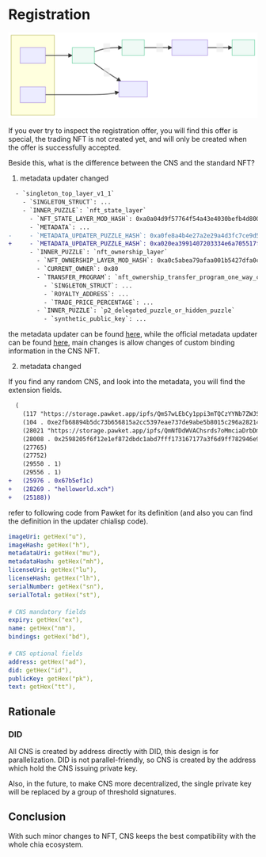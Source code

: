 # Registration

![](registration.svg)

If you ever try to inspect the registration offer, you will find this offer is special, the trading NFT is not created yet, and will only be created when the offer is successfully accepted.

Beside this, what is the difference between the CNS and the standard NFT?

1. metadata updater changed

```diff
  - `singleton_top_layer_v1_1`
    - `SINGLETON_STRUCT`: ...
    - `INNER_PUZZLE`: `nft_state_layer`
      - `NFT_STATE_LAYER_MOD_HASH`: 0xa0a04d9f57764f54a43e4030befb4d80026e870519aaa66334aef8304f5d0393c2
      - `METADATA`: ...
-     - `METADATA_UPDATER_PUZZLE_HASH`: 0xa0fe8a4b4e27a2e29a4d3fc7ce9d527adbcaccbab6ada3903ccf3ba9a769d2d78b
+     - `METADATA_UPDATER_PUZZLE_HASH`: 0xa020ea3991407203334e6a705517f4cba83f7987353d883f0938633ce7e1740fad
      - `INNER_PUZZLE`: `nft_ownership_layer`
        - `NFT_OWNERSHIP_LAYER_MOD_HASH`: 0xa0c5abea79afaa001b5427dfa0c8cf42ca6f38f5841b78f9b3c252733eb2de2726
        - `CURRENT_OWNER`: 0x80
        - `TRANSFER_PROGRAM`: `nft_ownership_transfer_program_one_way_claim_with_royalties`
          - `SINGLETON_STRUCT`: ...
          - `ROYALTY_ADDRESS`: ...
          - `TRADE_PRICE_PERCENTAGE`: ...
        - `INNER_PUZZLE`: `p2_delegated_puzzle_or_hidden_puzzle`
          - `synthetic_public_key`: ...
```

the metadata updater can be found [here](https://github.com/SutuLabs/Pawket/blob/master/packages/cli/clvm/nft_metadata_updater_cns.clvm), while the official metadata updater can be found [here](https://github.com/Chia-Network/chia-blockchain/blob/main/chia/wallet/nft_wallet/puzzles/nft_metadata_updater_default.clsp), main changes is allow changes of custom binding information in the CNS NFT.

2. metadata changed

If you find any random CNS, and look into the metadata, you will find the extension fields.

```diff
  (
    (117 "https://storage.pawket.app/ipfs/QmS7wLEbCy1ppi3mTQCzYYNb7ZWJSP2kxtgrFH35sjfQy6?filename=helloworld.xch.jpg") 
    (104 . 0xe2fb68894b5dc73b656815a2cc5397eae737de9abe5b8015c296a282143bee93) 
    (28021 "https://storage.pawket.app/ipfs/QmNfDdWVAChsrds7oMmciaDrbDmu7B2S9t1w2Ax2K7GawM?filename=helloworld.xchmetadata.json") 
    (28008 . 0x2598205f6f12e1ef872dbdc1abd7fff173167177a3f6d9ff782946e9bdf2206e) 
    (27765) 
    (27752) 
    (29550 . 1) 
    (29556 . 1) 
+   (25976 . 0x67b5ef1c) 
+   (28269 . "helloworld.xch") 
+   (25188))
```

refer to following code from Pawket for its definition (and also you can find the definition in the updater chialisp code).
```yaml
imageUri: getHex("u"),
imageHash: getHex("h"),
metadataUri: getHex("mu"),
metadataHash: getHex("mh"),
licenseUri: getHex("lu"),
licenseHash: getHex("lh"),
serialNumber: getHex("sn"),
serialTotal: getHex("st"),

# CNS mandatory fields
expiry: getHex("ex"),
name: getHex("nm"),
bindings: getHex("bd"),

# CNS optional fields
address: getHex("ad"),
did: getHex("id"),
publicKey: getHex("pk"),
text: getHex("tt"),
```

## Rationale

### DID

All CNS is created by address directly with DID, this design is for parallelization. DID is not parallel-friendly, so CNS is created by the address which hold the CNS issuing private key.

Also, in the future, to make CNS more decentralized, the single private key will be replaced by a group of threshold signatures.

## Conclusion

With such minor changes to NFT, CNS keeps the best compatibility with the whole chia ecosystem.
